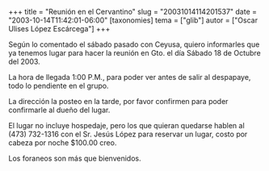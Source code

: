 +++
title = "Reunión en el Cervantino"
slug = "20031014114201537"
date = "2003-10-14T11:42:01-06:00"
[taxonomies]
tema = ["glib"]
autor = ["Oscar Ulises López Escárcega"]
+++

Según lo comentado el sábado pasado con Ceyusa, quiero informarles que
ya tenemos lugar para hacer la reunión en Gto. el día Sábado 18 de
Octubre del 2003.

<!-- more -->
La hora de llegada 1:00 P.M., para poder ver antes de salir al
despapaye, todo lo pendiente en el grupo.

La dirección la posteo en la tarde, por favor confirmen para poder
confirmarle al dueño del lugar.

El lugar no incluye hospedaje, pero los que quieran quedarse hablen al
(473) 732-1316 con el Sr. Jesús López para reservar un lugar, costo por
cabeza por noche $100.00 creo.

Los foraneos son más que bienvenidos.

